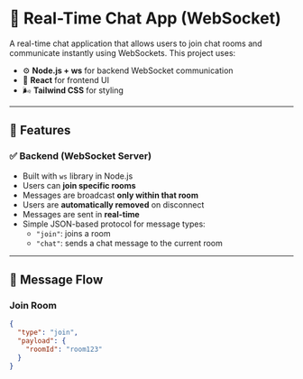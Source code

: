 # 💬 Real-Time Chat App (WebSocket)

A real-time chat application that allows users to join chat rooms and communicate instantly using WebSockets. This project uses:

- ⚙️ **Node.js + ws** for backend WebSocket communication
- 🎨 **React** for frontend UI
- 🌬️ **Tailwind CSS** for styling

---

## 🔌 Features

### ✅ Backend (WebSocket Server)
- Built with `ws` library in Node.js
- Users can **join specific rooms**
- Messages are broadcast **only within that room**
- Users are **automatically removed** on disconnect
- Messages are sent in **real-time**
- Simple JSON-based protocol for message types:
  - `"join"`: joins a room
  - `"chat"`: sends a chat message to the current room

---

## 🧠 Message Flow

### Join Room
```json
{
  "type": "join",
  "payload": {
    "roomId": "room123"
  }
}
